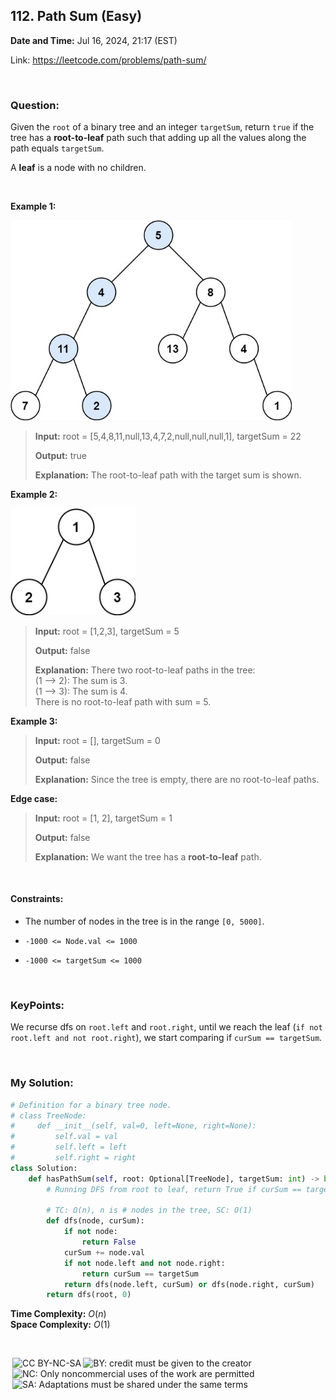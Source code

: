 ## 112. Path Sum (Easy)
**Date and Time:** Jul 16, 2024, 21:17 (EST)

Link: https://leetcode.com/problems/path-sum/

<br>

### Question:
Given the `root` of a binary tree and an integer `targetSum`, return `true` if the tree has a **root-to-leaf** path such that adding up all the values along the path equals `targetSum`.

A **leaf** is a node with no children.

<br>

**Example 1:**

<img src="../images/112_1.jpg" width=450>

> **Input:** root = [5,4,8,11,null,13,4,7,2,null,null,null,1], targetSum = 22
> 
> **Output:** true
>
> **Explanation:** The root-to-leaf path with the target sum is shown.

**Example 2:**

<img src="../images/112_2.jpg" width=200>

> **Input:** root = [1,2,3], targetSum = 5
> 
> **Output:** false
>
> **Explanation:** There two root-to-leaf paths in the tree: <br>
> (1 --> 2): The sum is 3. <br>
> (1 --> 3): The sum is 4. <br>
> There is no root-to-leaf path with sum = 5.

**Example 3:**
> **Input:** root = [], targetSum = 0
> 
> **Output:** false
>
> **Explanation:** Since the tree is empty, there are no root-to-leaf paths.

**Edge case:**
> **Input:** root = [1, 2], targetSum = 1
>
> **Output:** false
>
> **Explanation:** We want the tree has a **root-to-leaf** path.

<br>

#### Constraints:
* The number of nodes in the tree is in the range `[0, 5000]`.

* `-1000 <= Node.val <= 1000`

* `-1000 <= targetSum <= 1000`

<br>

### KeyPoints: 
We recurse dfs on `root.left` and `root.right`, until we reach the leaf (`if not root.left and not root.right`), we start comparing if `curSum == targetSum`.

<br>

### My Solution:
```python
# Definition for a binary tree node.
# class TreeNode:
#     def __init__(self, val=0, left=None, right=None):
#         self.val = val
#         self.left = left
#         self.right = right
class Solution:
    def hasPathSum(self, root: Optional[TreeNode], targetSum: int) -> bool:
        # Running DFS from root to leaf, return True if curSum == targetSum

        # TC: O(n), n is # nodes in the tree, SC: O(1)
        def dfs(node, curSum):
            if not node:
                return False
            curSum += node.val
            if not node.left and not node.right:
                return curSum == targetSum
            return dfs(node.left, curSum) or dfs(node.right, curSum)
        return dfs(root, 0)
```
**Time Complexity:** $O(n)$ <br>
**Space Complexity:** $O(1)$

<br>

<img style="height:22px!important;margin-left:3px;vertical-align:text-bottom;" src="https://mirrors.creativecommons.org/presskit/icons/cc.svg?ref=chooser-v1" alt="CC BY-NC-SA" title="CC BY-NC-SA"><img style="height:22px!important;margin-left:3px;vertical-align:text-bottom;" src="https://mirrors.creativecommons.org/presskit/icons/by.svg?ref=chooser-v1" alt="BY: credit must be given to the creator" title="BY: credit must be given to the creator"><img style="height:22px!important;margin-left:3px;vertical-align:text-bottom;" src="https://mirrors.creativecommons.org/presskit/icons/nc.svg?ref=chooser-v1" alt="NC: Only noncommercial uses of the work are permitted" title="NC: Only noncommercial uses of the work are permitted"><img style="height:22px!important;margin-left:3px;vertical-align:text-bottom;" src="https://mirrors.creativecommons.org/presskit/icons/sa.svg?ref=chooser-v1" alt="SA: Adaptations must be shared under the same terms" title="SA: Adaptations must be shared under the same terms">